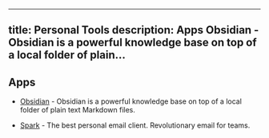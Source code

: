 
---
title: Personal Tools
description: Apps    Obsidian - Obsidian is a powerful knowledge base on top of a local folder of plain...
---

## Apps

- [Obsidian](https://obsidian.md/) - Obsidian is a powerful knowledge base on top of a local folder of plain text Markdown files.

- [Spark](https://sparkmailapp.com/) - The best personal email client. Revolutionary email for teams.
